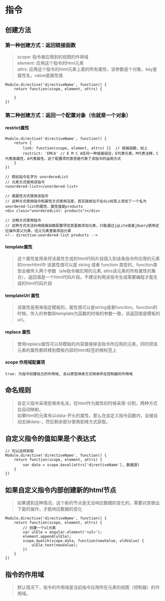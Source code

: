 # 指令

## 创建方法

### 第一种创建方式：返回链接函数
> scope: 指令被应用到的视图的作用域<br>
element: 应用这个指令的html元素<br>
attrs: 应用这个指令的html元素上面的所有属性，该参数是个对象，key是属性名，value是属性值

    Module.directive('directiveName', function() {
        return function(scope, element, attrs) {

        }
    })

### 第二种创建方式：返回一个配置对象（也就是一个对象）

#### restrict属性

    Module.directive('directiveName', function() {
        return {
            link: function(scope, element, attrs) {}  // 链接函数，如上
            restrict: 'EMCA' // E M C A任何一种或者组合，E代表元素，M代表注释，C代表类属性，A代表属性，这个配置项的意思是代表了该指令的运用方式
        }
    })

    // 假如指令名字为 unorderedList
    // 元素方式使用该指令
    <unordered-list></unordered-list>

    // 类属性方式使用该指令
    // 这种方式使用指令和属性方式使用没差，其实就相当于在div标签上添加了一个名为unordered-list的属性，属性值是products
    <div class="unorderedList: products"></div>

    // 注释方式使用指令
    // 这种方式无法利用链接函数配置项往其里面添加元素，只能通过jqLite或者jQuery使用定位操作其父元素，往父元素里面添加元素
    <!-- directive:unordered-list products -->

#### template属性
> 这个属性是用来将该属性生成的html代码片段插入到该条指令所应用的元素的innerHtml中
> 该属性值可以是 string 或者 function 类型的，function类型会被传入两个参数（ele指令被应用的元素, attrs该元素的所有属性的集合），返回值是一个html代码片段。不建议利用该指令生成需要编程才能生成的html代码片段

#### templateUrl 属性
> 该属性是用来指定模板的，属性值可以是string或者funciton。function的时候，传入的参数和template为函数的时候的参数一致，该返回值是模板的url。

#### replace 属性
> 使用replace属性可以将模板的内容替换掉该指令所应用的元素，同时把该元素的属性都转移到模板内容的html标签的根标签上

#### scope 作用域配置项
    true: 为指令创建自己的作用域, 会以原型继承方式继承所在控制器的作用域
    


## 命名规则
> 自定义指令采用驼峰命名法，在html作为属性的时候采用-分割，两种方式会自动映射。<br>
如果html的元素有以data-开头的属性，那么在自定义指令函数内，会被自动去掉data-，然后剩余部分使用驼峰方式获取。

## 自定义指令的值如果是个表达式
    // 可以这样获取
    Module.directive('directiveName', function() {
        return function(scope, element, attrs) {
            var data = scope.$eval(attrs['directiveName'], 数据源)
        }
    })

## 如果自定义指令内部创建新的html节点
> 如果遇到这种情况，这个新的节点是无法响应数据的变化的，需要对其做出下面的操作，才能响应数据的变化

    Module.directive('directiveName', function() {
        return function(scope, element, attrs) {
            // 创建一个ul元素
            var ulEle = angular.element('<ul>');
            element.append(ulEle);
            scope.$watch(scope.data, function(newValue, oldValue) {
                ulEle.text(newValue);
            })
        }
    })


## 指令的作用域
> 默认情况下，指令的作用域是当前指令应用所在元素的视图（控制器）的作用域。